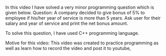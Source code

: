 In this video I have solved a very minor programming question which is given below.
Question: A company decided to give bonus of 5% to employee if his/her year of service is more than 5 years. Ask user for their salary and year of service and print the net bonus amount. 

To solve this question, I have used C++ programming language.

Motive for this video: This video was created to practice programming as well as learn how to record the video and post it to youtube, 
